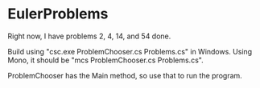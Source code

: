 EulerProblems
=============

Right now, I have problems 2, 4, 14, and 54 done.

Build using "csc.exe ProblemChooser.cs Problems.cs" in Windows.
Using Mono, it should be "mcs ProblemChooser.cs Problems.cs".

ProblemChooser has the Main method, so use that to run the program.
